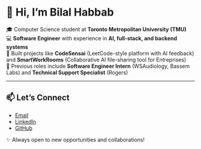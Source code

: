 # 👋 Hi, I’m Bilal Habbab  

🎓 Computer Science student at **Toronto Metropolitan University (TMU)**  
💻 **Software Engineer** with experience in **AI, full-stack, and backend systems**  
🚀 Built projects like **CodeSensai** (LeetCode-style platform with AI feedback) and **SmartWorkRooms** (Collaborative AI file-sharing tool for Entreprises)  
💼 Previous roles include **Software Engineer Intern** (WSAudiology, Bassem Labs) and **Technical Support Specialist** (Rogers)  

---

## 📫 Let’s Connect  
- [Email](mailto:bilalhabbab@gmail.com)  
- [LinkedIn](https://www.linkedin.com/in/bilalhb)  
- [GitHub](https://github.com/bilalhabbab)  

✨ Always open to new opportunities and collaborations!  
